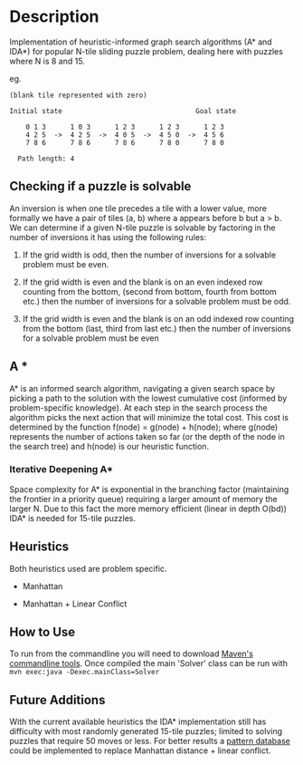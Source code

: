 # Description
Implementation of heuristic-informed graph search algorithms (A* and IDA*) for popular 
N-tile sliding puzzle problem, dealing here with puzzles where N is 8 and 15.

eg.

```
(blank tile represented with zero)

Initial state                                 Goal state

    0 1 3      1 0 3      1 2 3      1 2 3      1 2 3
    4 2 5  ->  4 2 5  ->  4 0 5  ->  4 5 0  ->  4 5 6
    7 8 6      7 8 6      7 8 6      7 8 0      7 8 0	   
  
  Path length: 4 
```

## Checking if a puzzle is solvable

An inversion is when one tile precedes a tile with a lower value, 
more formally we have a pair of tiles (a, b) where a appears
before b but a > b. We can determine if a given N-tile puzzle is solvable by factoring
in the number of inversions it has using the following rules:

1. If the grid width is odd, then the number of inversions for a solvable problem must be even. 

2. If the grid width is even and the blank is on an even indexed row counting from the bottom, 
(second from bottom, fourth from bottom etc.) then the number of inversions for a solvable problem must be odd. 

3. If the grid width is even and the blank is on an odd indexed row counting from the bottom 
(last, third from last etc.) then the number of inversions for a solvable problem must be even

## A *

A* is an informed search algorithm, navigating a given search
space by picking a path to the solution with the lowest cumulative cost 
(informed by problem-specific knowledge). At each step in the search process 
the algorithm picks the next action that will minimize the total cost. 
This cost is determined by the function f(node) = g(node) + h(node); where g(node) 
represents the number of actions taken so far (or the depth of the node in 
the search tree) and h(node) is our heuristic function.  

### Iterative Deepening A*

Space complexity for A* is exponential in the branching factor 
(maintaining the frontier in a priority queue) requiring a
larger amount of memory the larger N. Due to this fact the more
memory efficient (linear in depth O(bd)) IDA* is needed for 15-tile puzzles.

## Heuristics
Both heuristics used are problem specific.

* Manhattan

* Manhattan + Linear Conflict 

## How to Use
To run from the commandline you will need to download
[Maven's commandline tools](https://www.baeldung.com/install-maven-on-windows-linux-mac).
Once compiled the main 'Solver' class can be run with `mvn exec:java -Dexec.mainClass=Solver`

## Future Additions
With the current available heuristics the IDA* implementation
still has difficulty with most randomly generated 15-tile puzzles; 
limited to solving puzzles that require 50 moves or less. For better results
a [pattern database](https://algorithmsinsight.wordpress.com/graph-theory-2/a-star-in-general/implementing-a-star-to-solve-n-puzzle/)
could be implemented to replace Manhattan distance + linear conflict.
